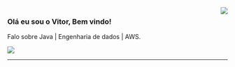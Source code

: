 <img align='right' src="https://github-readme-stats.vercel.app/api?username=vitorlima-dev&show_icons=true&title_color=783c00&text_color=af552e&icon_color=783c00&bg_color=f8efd4&cache_seconds=2300">

### Olá eu sou o Vitor, Bem vindo!

<p>

Falo sobre Java | Engenharia de dados | AWS.

</p>

<img src="https://img.shields.io/static/v1?label=vitorlima-dev&message=VITOR&color=B3005E&style=for-the-badge&logo=GitHub">


<hr>
